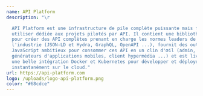 ```yaml
---
name: API Platform
description: "\r

  API Platform est une infrastructure de pile complète puissante mais facile à
  utiliser dédiée aux projets pilotés par API. Il contient une bibliothèque PHP
  pour créer des API complètes prenant en charge les normes leaders de
  l'industrie (JSON-LD et Hydra, GraphQL, OpenAPI ...), fournit des outils
  JavaScript ambitieux pour consommer ces API en un clin d'œil (admin, PWA et
  générateurs d'applications mobiles, client hypermédia ...) et est livré avec
  une belle intégration Docker et Kubernetes pour développer et déployer
  instantanément sur le cloud."
url: https://api-platform.com
logo: /uploads/logo-api-platform.png
color: "#68cdce"
---
```

